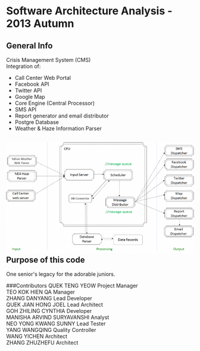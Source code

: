 Software Architecture Analysis - 2013 Autumn
============
General Info
------------
Crisis Management System (CMS)  
Integration of:
* Call Center Web Portal
* Facebook API
* Twitter API
* Google Map
* Core Engine (Central Processor)
* SMS API
* Report generator and email distributor
* Postgre Database
* Weather & Haze Information Parser

![](images/800px-Architecture.png)
Purpose of this code
------------
One senior's legacy for the adorable juniors.  

###Contributors
QUEK TENG YEOW  Project Manager  
TEO KOK HIEN  QA Manager  
ZHANG DANYANG  Lead Developer  
QUEK JIAN HONG JOEL  Lead Architect  
GOH ZHILING CYNTHIA  Developer  
MANISHA ARVIND SURYAVANSHI  Analyst  
NEO YONG KWANG SUNNY  Lead Tester  
YANG WANGQING  Quality Controller  
WANG YICHEN  Architect  
ZHANG ZHUZHEFU  Architect  
